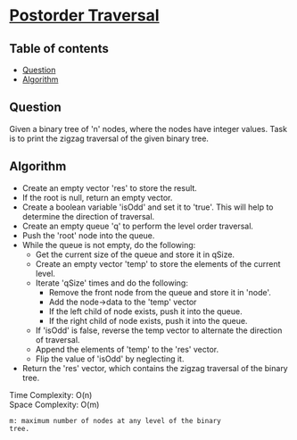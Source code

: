 # [Postorder Traversal](https://www.codingninjas.com/studio/problems/binary-tree-zigzag-traversal_8230796?challengeSlug=striver-sde-challenge&leftPanelTab=0)

## Table of contents

- [Question](#question)
- [Algorithm](#algorithm)

## Question
Given a binary tree of 'n' nodes, where the nodes have integer values. Task is to print the zigzag traversal of the given binary tree.

## Algorithm
- Create an empty vector 'res' to store the result.
- If the root is null, return an empty vector.
- Create a boolean variable 'isOdd' and set it to 'true'. This will help to determine the direction of traversal.
- Create an empty queue 'q' to perform the level order traversal.
- Push the 'root' node into the queue.
- While the queue is not empty, do the following:
    - Get the current size of the queue and store it in qSize.
    - Create an empty vector 'temp' to store the elements of the current level.
    - Iterate 'qSize' times and do the following:
        - Remove the front node from the queue and store it in 'node'.
        - Add the node->data to the 'temp' vector
        - If the left child of node exists, push it into the queue.
        - If the right child of node exists, push it into the queue.
    - If 'isOdd' is false, reverse the temp vector to alternate the direction of traversal.
    - Append the elements of 'temp' to the 'res' vector.
    - Flip the value of 'isOdd' by neglecting it.
- Return the 'res' vector, which contains the zigzag traversal of the binary tree.

Time Complexity: O(n)</br>
Space Complexity: O(m)

<code>m: maximum number of nodes at any level of the binary tree.</code>

